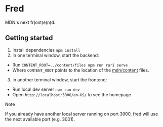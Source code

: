 # Fred

MDN's next fr(ont)e(n)d.

## Getting started

1. Install dependencies `npm install`
2. In one terminal window, start the backend:
  - Run `CONTENT_ROOT=../content/files npm run rari serve`
  - Where `CONTENT_ROOT` points to the location of the [mdn/content](https://github.com/mdn/content/) files.
3. In another terminal window, start the frontend:
  - Run local dev server `npm run dev`
  - Open `http://localhost:3000/en-US/` to see the homepage

> [!NOTE]
> If you already have another local server running on port 3000, fred will use the next available port (e.g. 3001).
